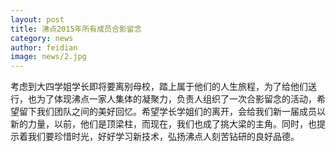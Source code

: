```yaml
---
layout: post
title: 沸点2015年所有成员合影留念
category: news
author: feidian
image: news/2.jpg
---
```


考虑到大四学姐学长即将要离别母校，踏上属于他们的人生旅程，为了给他们送行，也为了体现沸点一家人集体的凝聚力，负责人组织了一次合影留念的活动，希望留下我们团队之间的美好回忆。希望学长学姐们的离开，会给我们新一届成员以新的力量，以前，他们是顶梁柱，而现在，我们也成了挑大梁的主角。同时，也提示着我们要珍惜时光，好好学习新技术，弘扬沸点人刻苦钻研的良好品德。